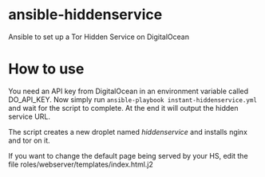 # ansible-hiddenservice
Ansible to set up a Tor Hidden Service on DigitalOcean

# How to use
You need an API key from DigitalOcean in an environment variable called DO_API_KEY.
Now simply run `ansible-playbook instant-hiddenservice.yml` and wait for the script to complete. At the end
it will output the hidden service URL. 

The script creates a new droplet named _hiddenservice_ and installs nginx and tor on it.

If you want to change the default page being served by your HS, edit the file roles/webserver/templates/index.html.j2